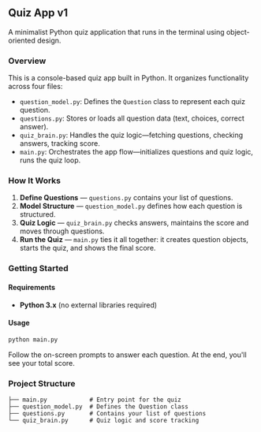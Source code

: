 ## Quiz App v1

A minimalist Python quiz application that runs in the terminal using object-oriented design.

### Overview

This is a console-based quiz app built in Python. It organizes functionality across four files:
- `question_model.py`: Defines the `Question` class to represent each quiz question.
- `questions.py`: Stores or loads all question data (text, choices, correct answer).
- `quiz_brain.py`: Handles the quiz logic—fetching questions, checking answers, tracking score.
- `main.py`: Orchestrates the app flow—initializes questions and quiz logic, runs the quiz loop.

### How It Works

1. **Define Questions** — `questions.py` contains your list of questions.
2. **Model Structure** — `question_model.py` defines how each question is structured.
3. **Quiz Logic** — `quiz_brain.py` checks answers, maintains the score and moves through questions.
4. **Run the Quiz** — `main.py` ties it all together: it creates question objects, starts the quiz, and shows the final score.

### Getting Started

#### Requirements
- **Python 3.x** (no external libraries required)

#### Usage
```bash
python main.py
```

Follow the on-screen prompts to answer each question. At the end, you'll see your total score.

### Project Structure

```
├── main.py            # Entry point for the quiz
├── question_model.py  # Defines the Question class
├── questions.py       # Contains your list of questions
└── quiz_brain.py      # Quiz logic and score tracking
```
